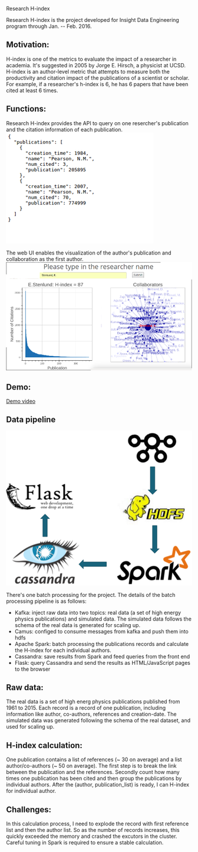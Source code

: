 Research H-index

Research H-index is the project developed for Insight Data Engineering program through Jan. -- Feb. 2016.

## Motivation:

H-index is one of the metrics to evaluate the impact of a researcher in academia. It's suggested in 2005 by Jorge E. Hirsch, a physicist at UCSD. H-index is an author-level metric that attempts to measure both the productivity and citation impact of the publications of a scientist or scholar. For example, if a researcher's h-index is 6, he has 6 papers that have been cited at least 6 times. 

## Functions:
Research H-index provides the API to query on one resercher's publication and the citation information of each publication. 
![Alt Text](https://github.com/qnsosusong/Hindex/blob/master/04_images/API_demo.png "api")

The web UI enables the visualization of the author's publication and collaboration as the first author.
![Alt Text](https://github.com/qnsosusong/Hindex/blob/master/04_images/UI_query.png "service")

## Demo:
[Demo video](https://youtu.be/G-QM3-CIPOE)


## Data pipeline
![Alt Text](https://github.com/qnsosusong/Hindex/blob/master/04_images/pipeline.png "Data Pipeline")

There's one batch processing for the project. The details of the batch processing pipeline is as follows:
- Kafka: inject raw data into two topics: real data (a set of high energy physics publications) and simulated data. The simulated data follows the schema of the real data is generated for scaling up.
- Camus: configed to consume messages from kafka and push them into hdfs
- Apache Spark: batch processing the publications records and calculate the H-index for each individual authors.
- Cassandra: save results from Spark and feed queries from the front end
- Flask: query Cassandra and send the results as HTML/JavaScript pages to the browser

## Raw data:
The real data is a set of high energ physics publications published from 1961 to 2015. Each record is a record of one publication, including information like author, co-authors, references and creation-date. 
The simulated data was generated following the schema of the real dataset, and used for scaling up.

## H-index calculation:
One publication contains a list of references (~ 30 on average) and a list author/co-authors (~ 50 on average). The first step is to break the link between the publication and the references. Secondly count how many times one publication has been cited and then group the publications by individual authors. After the (author, publication_list) is ready, I can H-index for individual author. 

## Challenges:
In this calculation process, I need to explode the record with first reference list and then the author list. So as the number of records increases, this quickly exceeded the memory and crashed the excutors in the cluster. Careful tuning in Spark is required to ensure a stable calculation. 
